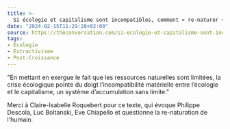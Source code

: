 ```yaml
---
title: >-
  Si écologie et capitalisme sont incompatibles, comment « re-naturer » les humains ?
date: "2024-02-15T11:29:28+02:00"
source: https://theconversation.com/si-ecologie-et-capitalisme-sont-incompatibles-comment-re-naturer-les-humains-210140
tags:
- Écologie
- Extractivisme
- Post-Croissance
---
```

"En mettant en exergue le fait que les ressources naturelles sont limitées, la crise écologique pointe du doigt l’incompatibilité matérielle entre l’écologie et le capitalisme, un système d’accumulation sans limite."

Merci à Claire-Isabelle Roquebert pour ce texte, qui évoque Philippe Descola, Luc Boltanski, Eve Chiapello et questionne la re-naturation de l'humain.
